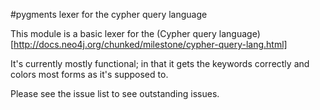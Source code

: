 #pygments lexer for the cypher query language

This module is a basic lexer for the 
(Cypher query language)[http://docs.neo4j.org/chunked/milestone/cypher-query-lang.html]

It's currently mostly functional; in that it gets the keywords correctly and 
colors most forms as it's supposed to.

Please see the issue list to see outstanding issues.
